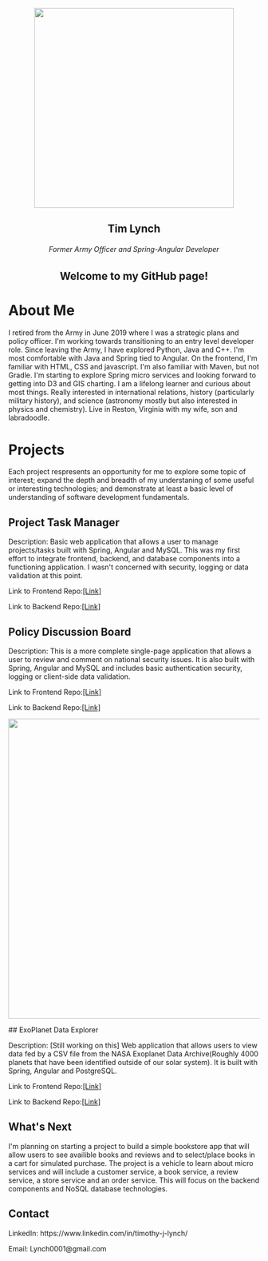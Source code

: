 <p align="center">
  <img width="400" src="https://user-images.githubusercontent.com/35854692/88960161-18f3f500-d271-11ea-9579-813cdd649047.jpg" >
</p>
<h2 align="center">Tim Lynch</h2>
<h6 align="center">Former Army Officer and Spring-Angular Developer</h6>

<h2 align="center">Welcome to my GitHub page!</h2>

# About Me

I retired from the Army in June 2019 where I was a strategic plans and policy officer. I'm working towards transitioning to an entry level developer role. Since leaving the Army, I have explored Python, Java and C++. I'm most comfortable with Java and Spring tied to Angular. On the frontend, I'm familiar with HTML, CSS and javascript.  I'm also familiar with Maven, but not Gradle.  I'm starting to explore Spring micro services and looking forward to getting into D3 and GIS charting. I am a lifelong learner and curious about most things. Really interested in international relations, history (particularly military history), and science (astronomy mostly but also interested in physics and chemistry). Live in Reston, Virginia with my wife, son and labradoodle.

# Projects
<p>Each project respresents an opportunity for me to explore some topic of interest; expand the depth and breadth of my understaning of some useful or interesting technologies; and demonstrate at least a basic level of understanding of software development fundamentals.</p>

## Project Task Manager

<p>Description: Basic web application that allows a user to manage projects/tasks built with Spring, Angular and MySQL. This was my first effort to integrate frontend, backend, and database components into a functioning application.  I wasn't concerned with security, logging or data validation at this point.
</p>
<p>Link to Frontend Repo:<a href="https://github.com/Lynch0001/ProjectTaskManagerFrontEnd">[Link]</a></p>
<p>Link to Backend Repo:<a href="https://github.com/Lynch0001/ProjectTaskManager">[Link]</a></p>

## Policy Discussion Board

<p>Description: This is a more complete single-page application that allows a user to review and comment on national security issues.  It is also built with Spring, Angular and MySQL and includes basic authentication security, logging or client-side data validation.
</p>
<p>Link to Frontend Repo:<a href="https://github.com/Lynch0001/PolicyDiscussionBoardFrontend">[Link]</a></p>
<p>Link to Backend Repo:<a href="https://github.com/Lynch0001/PolicyDiscussionBoardFrontend">[Link]</a></p>
<p align="center">
<img width="600" src="https://user-images.githubusercontent.com/35854692/89041019-a6d3ec80-d312-11ea-97fc-092001b9546c.png">
</p>
## ExoPlanet Data Explorer

<p>Description: [Still working on this] Web application that allows users to view data fed by a CSV file from the NASA Exoplanet Data Archive(Roughly 4000 planets that have been identified outside of our solar system). It is built with Spring, Angular and PostgreSQL. 
</p>
<p>Link to Frontend Repo:<a href="https://github.com/Lynch0001">[Link]</a></p>
<p>Link to Backend Repo:<a href="https://github.com/Lynch0001/exoplanet">[Link]</a></p>


## What's Next

<p>I'm planning on starting a project to build a simple bookstore app that will allow users to see availible books and reviews and to select/place books in a cart for simulated purchase.  The project is a vehicle to learn about micro services and will include a customer service, a book service, a review service, a store service and an order service.  This will focus on the backend components and NoSQL database technologies.</p>

## Contact
<p>LinkedIn: https://www.linkedin.com/in/timothy-j-lynch/</p>
<p>Email: Lynch0001@gmail.com</p>


